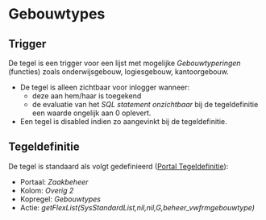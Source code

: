 # Gebouwtypes

## Trigger

De tegel is een trigger voor een lijst met mogelijke *Gebouwtyperingen* (functies) zoals onderwijsgebouw, logiesgebouw, kantoorgebouw.

* De tegel is alleen zichtbaar voor inlogger wanneer:
  * deze aan hem/haar is toegekend
  * de evaluatie van het *SQL statement onzichtbaar* bij de tegeldefinitie een waarde ongelijk aan 0 oplevert.
* Een tegel is disabled indien zo aangevinkt bij de tegeldefinitie.

## Tegeldefinitie

De tegel is standaard als volgt gedefinieerd ([Portal Tegeldefinitie](../../../../instellen_inrichten/portaldefinitie/portal_tegel.md)):

* Portaal: *Zaakbeheer*
* Kolom: *Overig 2*
* Kopregel: *Gebouwtypes*
* Actie: *getFlexList(SysStandardList,nil,nil,G,beheer_vwfrmgebouwtype)*
